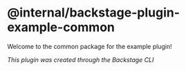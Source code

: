 # @internal/backstage-plugin-example-common

Welcome to the common package for the example plugin!

_This plugin was created through the Backstage CLI_
